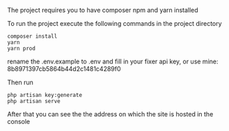 The project requires you to have composer npm and yarn installed

To run the project execute the following commands in the project directory

```
composer install
yarn
yarn prod
```

rename the .env.example to .env and fill in your fixer api key, or use mine: 8b8971397cb5864b44d2c1481c4289f0

Then run
```
php artisan key:generate
php artisan serve
```
After that you can see the the address on which the site is hosted in the console
